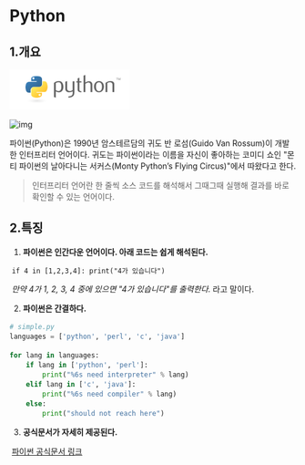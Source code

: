 # Python



## 1.개요

![img](Markdown_1기_2회차_이용환.assets/pahkey_KRRKrp.png)

![img](https://wikidocs.net/images/page/5/pahkey_KRRKrp.png)



파이썬(Python)은 1990년 암스테르담의 귀도 반 로섬(Guido Van Rossum)이 개발한 인터프리터 언어이다. 귀도는 파이썬이라는 이름을 자신이 좋아하는 코미디 쇼인 "몬티 파이썬의 날아다니는 서커스(Monty Python’s Flying Circus)"에서 따왔다고 한다.

> 인터프리터 언어란 한 줄씩 소스 코드를 해석해서 그때그때 실행해 결과를 바로 확인할 수 있는 언어이다.



## 2.특징

1. **파이썬은 인간다운 언어이다. 아래 코드는 쉽게 해석된다.**

​		`if 4 in [1,2,3,4]: print("4가 있습니다")`

​		*만약 4가 1, 2, 3, 4 중에 있으면 "4가 있습니다"를 출력한다.* 라고 말이다.

2. **파이썬은 간결하다.**

```python
# simple.py
languages = ['python', 'perl', 'c', 'java']

for lang in languages:
	if lang in ['python', 'perl']:
		print("%6s need interpreter" % lang)
	elif lang in ['c', 'java']:
		print("%6s need compiler" % lang)
	else:
		print("should not reach here")
```

3. **공식문서가 자세히 제공된다.**

​		[파이썬 공식문서 링크](https://docs.python.org/3/)



   